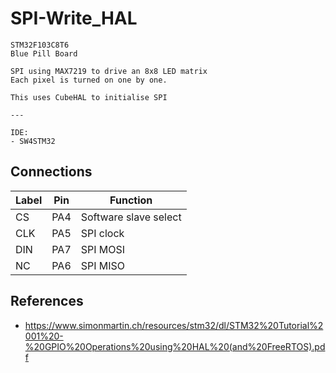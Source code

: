 # SPI-Write_HAL

	STM32F103C8T6
	Blue Pill Board

	SPI using MAX7219 to drive an 8x8 LED matrix
	Each pixel is turned on one by one.

	This uses CubeHAL to initialise SPI

	---

	IDE:
	- SW4STM32

## Connections

Label | Pin | Function
--- | --- | ---
CS  | PA4 | Software slave select
CLK | PA5 | SPI clock
DIN | PA7 | SPI MOSI
NC  | PA6 | SPI MISO

## References

- https://www.simonmartin.ch/resources/stm32/dl/STM32%20Tutorial%2001%20-%20GPIO%20Operations%20using%20HAL%20(and%20FreeRTOS).pdf
